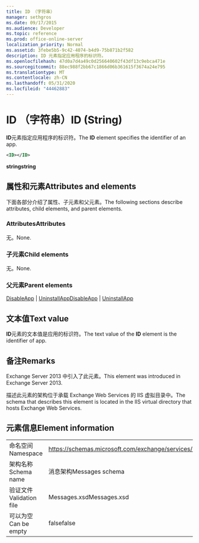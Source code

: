 ```yaml
---
title: ID （字符串）
manager: sethgros
ms.date: 09/17/2015
ms.audience: Developer
ms.topic: reference
ms.prod: office-online-server
localization_priority: Normal
ms.assetid: 3febe5b5-9c42-4074-b4d9-75b871b2f582
description: ID 元素指定应用程序的标识符。
ms.openlocfilehash: 47d0a7d4a49c0d256640602f43df13c9ebca471e
ms.sourcegitcommit: 88ec988f2bb67c1866d06b361615f3674a24e795
ms.translationtype: MT
ms.contentlocale: zh-CN
ms.lasthandoff: 05/31/2020
ms.locfileid: "44462883"
---
```

# <a name="id-string"></a><span data-ttu-id="ae874-103">ID （字符串）</span><span class="sxs-lookup"><span data-stu-id="ae874-103">ID (String)</span></span>

<span data-ttu-id="ae874-104">**ID**元素指定应用程序的标识符。</span><span class="sxs-lookup"><span data-stu-id="ae874-104">The **ID** element specifies the identifier of an app.</span></span> 
  
```XML
<ID></ID>
```

 <span data-ttu-id="ae874-105">**string**</span><span class="sxs-lookup"><span data-stu-id="ae874-105">**string**</span></span>
## <a name="attributes-and-elements"></a><span data-ttu-id="ae874-106">属性和元素</span><span class="sxs-lookup"><span data-stu-id="ae874-106">Attributes and elements</span></span>

<span data-ttu-id="ae874-107">下面各部分介绍了属性、子元素和父元素。</span><span class="sxs-lookup"><span data-stu-id="ae874-107">The following sections describe attributes, child elements, and parent elements.</span></span>
  
### <a name="attributes"></a><span data-ttu-id="ae874-108">Attributes</span><span class="sxs-lookup"><span data-stu-id="ae874-108">Attributes</span></span>

<span data-ttu-id="ae874-109">无。</span><span class="sxs-lookup"><span data-stu-id="ae874-109">None.</span></span>
  
### <a name="child-elements"></a><span data-ttu-id="ae874-110">子元素</span><span class="sxs-lookup"><span data-stu-id="ae874-110">Child elements</span></span>

<span data-ttu-id="ae874-111">无。</span><span class="sxs-lookup"><span data-stu-id="ae874-111">None.</span></span>
  
### <a name="parent-elements"></a><span data-ttu-id="ae874-112">父元素</span><span class="sxs-lookup"><span data-stu-id="ae874-112">Parent elements</span></span>

<span data-ttu-id="ae874-113">[DisableApp](disableapp.md)  | [UninstallApp](uninstallapp.md)</span><span class="sxs-lookup"><span data-stu-id="ae874-113">[DisableApp](disableapp.md) | [UninstallApp](uninstallapp.md)</span></span>
  
## <a name="text-value"></a><span data-ttu-id="ae874-114">文本值</span><span class="sxs-lookup"><span data-stu-id="ae874-114">Text value</span></span>

<span data-ttu-id="ae874-115">**ID**元素的文本值是应用的标识符。</span><span class="sxs-lookup"><span data-stu-id="ae874-115">The text value of the **ID** element is the identifier of app.</span></span> 
  
## <a name="remarks"></a><span data-ttu-id="ae874-116">备注</span><span class="sxs-lookup"><span data-stu-id="ae874-116">Remarks</span></span>

<span data-ttu-id="ae874-117">Exchange Server 2013 中引入了此元素。</span><span class="sxs-lookup"><span data-stu-id="ae874-117">This element was introduced in Exchange Server 2013.</span></span>
  
<span data-ttu-id="ae874-118">描述此元素的架构位于承载 Exchange Web Services 的 IIS 虚拟目录中。</span><span class="sxs-lookup"><span data-stu-id="ae874-118">The schema that describes this element is located in the IIS virtual directory that hosts Exchange Web Services.</span></span>
  
## <a name="element-information"></a><span data-ttu-id="ae874-119">元素信息</span><span class="sxs-lookup"><span data-stu-id="ae874-119">Element information</span></span>

|||
|:-----|:-----|
|<span data-ttu-id="ae874-120">命名空间</span><span class="sxs-lookup"><span data-stu-id="ae874-120">Namespace</span></span>  <br/> |https://schemas.microsoft.com/exchange/services/2006/messages  <br/> |
|<span data-ttu-id="ae874-121">架构名称</span><span class="sxs-lookup"><span data-stu-id="ae874-121">Schema name</span></span>  <br/> |<span data-ttu-id="ae874-122">消息架构</span><span class="sxs-lookup"><span data-stu-id="ae874-122">Messages schema</span></span>  <br/> |
|<span data-ttu-id="ae874-123">验证文件</span><span class="sxs-lookup"><span data-stu-id="ae874-123">Validation file</span></span>  <br/> |<span data-ttu-id="ae874-124">Messages.xsd</span><span class="sxs-lookup"><span data-stu-id="ae874-124">Messages.xsd</span></span>  <br/> |
|<span data-ttu-id="ae874-125">可以为空</span><span class="sxs-lookup"><span data-stu-id="ae874-125">Can be empty</span></span>  <br/> |<span data-ttu-id="ae874-126">false</span><span class="sxs-lookup"><span data-stu-id="ae874-126">false</span></span>  <br/> |
   

